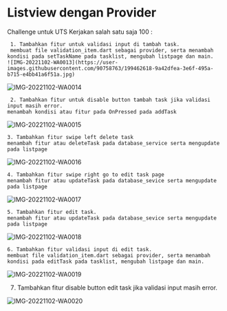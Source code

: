 # Listview dengan Provider

Challenge untuk UTS Kerjakan salah satu saja 100 :


     1. Tambahkan fitur untuk validasi input di tambah task.
     membuat file validation_item.dart sebagai provider, serta menambah kondisi pada setTaskName pada tasklist, mengubah listpage dan main.
    ![IMG-20221102-WA0013](https://user-images.githubusercontent.com/90758763/199462618-9a42dfea-3e6f-495a-b715-e4bb41a6f51a.jpg)
![IMG-20221102-WA0014](https://user-images.githubusercontent.com/90758763/199462631-dc0a04aa-a498-47a6-aed6-bf5808fa7250.jpg)

     2. Tambahkan fitur untuk disable button tambah task jika validasi input masih error.
    menambah kondisi atau fitur pada OnPressed pada addTask
    
![IMG-20221102-WA0015](https://user-images.githubusercontent.com/90758763/199461405-a95ec094-765f-4a96-b24a-ac85a49fc6a1.jpg)

 
    
    3. Tambahkan fitur swipe left delete task
    menambah fitur atau deleteTask pada database_service serta mengupdate pada listpage

![IMG-20221102-WA0016](https://user-images.githubusercontent.com/90758763/199461467-7ed60db3-200c-4d20-b46c-198a4f2e7800.jpg)
 
    4. Tambahkan fitur swipe right go to edit task page
    menambah fitur atau updateTask pada database_sevice serta mengupdate pada listpage

![IMG-20221102-WA0017](https://user-images.githubusercontent.com/90758763/199461531-7cc39980-f34e-468a-8908-172c1683de11.jpg)

    5. Tambahkan fitur edit task.
    menambah fitur atau updateTask pada database_sevice serta mengupdate pada listpage

![IMG-20221102-WA0018](https://user-images.githubusercontent.com/90758763/199461638-3e3c5e3a-1cac-4fd7-892a-a8ccd543821a.jpg)

    6. Tambahkan fitur validasi input di edit task.
    membuat file validation_item.dart sebagai provider, serta menambah kondisi pada editTask pada tasklist, mengubah listpage dan main.

![IMG-20221102-WA0019](https://user-images.githubusercontent.com/90758763/199461701-edc26400-f472-4d41-b03f-b62cc614f729.jpg)

7. Tambahkan fitur disable button edit task jika validasi input masih error.

![IMG-20221102-WA0020](https://user-images.githubusercontent.com/90758763/199461729-8131e10c-794a-4611-8b47-db736e5ce9c0.jpg)



 
